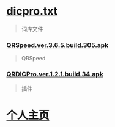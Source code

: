 # [dicpro.txt](https://cdn.jsdelivr.net/gh/ZGQ-inc/ZGQs_QRbot@master/dicpro.txt)

> 词库文件

### [QRSpeed.ver.3.6.5.build.305.apk](https://zgq-inc.lanzouh.com/iGqdI04ri41a)

> QRSpeed

### [QRDICPro.ver.1.2.1.build.34.apk](https://zgq-inc.lanzouh.com/iu0St04ri43c)

> 插件

# [个人主页](https://zgq-inc.github.io)
